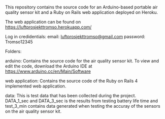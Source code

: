 This repository contains the source code for an Arduino-based portable air quality sensor kit and a Ruby on Rails web application deployed on Heroku.

The web application can be found on https://luftprosjekttromso.herokuapp.com/

Log in credidentials:
email: luftprosjekttromso@gmail.com
password: Tromso12345

Folders:

arduino: Contains the source code for the air quality sensor kit. To view and edit the code, download 		the Arduino IDE at https://www.arduino.cc/en/Main/Software

web application: Contains the source code of the Ruby on Rails 4 implemented web application.

data: This is test data that has been collected during the project. DATA_1_sec and DATA_3_sec is the results from testing battery life time and test_3_min contains data generated when testing the accuray of the sensors on the air quality sensor kit.  



